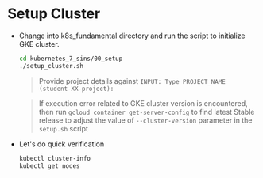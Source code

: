 # Setup Cluster

- Change into k8s_fundamental directory and run the script to initialize GKE cluster.

  ```bash
  cd kubernetes_7_sins/00_setup
  ./setup_cluster.sh
  ```

  > Provide project details against `INPUT: Type PROJECT_NAME (student-XX-project):`

  > If execution error related to GKE cluster version is encountered, then run `gcloud container get-server-config` to find latest Stable release to adjust the value of `--cluster-version` parameter in the `setup.sh` script

- Let's do quick verification
  ```bash
  kubectl cluster-info
  kubectl get nodes
  ```
